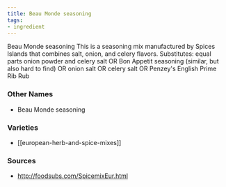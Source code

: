 ```yaml
---
title: Beau Monde seasoning
tags:
- ingredient
---
```

Beau Monde seasoning This is a seasoning mix manufactured by Spices Islands that combines salt, onion, and celery flavors. Substitutes: equal parts onion powder and celery salt OR Bon Appetit seasoning (similar, but also hard to find) OR onion salt OR celery salt OR Penzey's English Prime Rib Rub

### Other Names

* Beau Monde seasoning

### Varieties

* [[european-herb-and-spice-mixes]]

### Sources
* http://foodsubs.com/SpicemixEur.html
